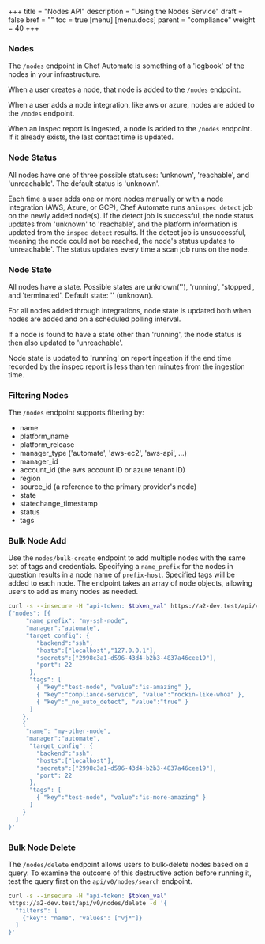 +++
title = "Nodes API"
description = "Using the Nodes Service"
draft = false
bref = ""
toc = true
[menu]
  [menu.docs]
    parent = "compliance"
    weight = 40
+++

### Nodes

The `/nodes` endpoint in Chef Automate is something of a 'logbook' of the nodes in your infrastructure.

When a user creates a node, that node is added to the `/nodes` endpoint.

When a user adds a node integration, like aws or azure, nodes are added to the `/nodes` endpoint.

When an inspec report is ingested, a node is added to the `/nodes` endpoint. If it already exists, the last contact time is updated.

### Node Status

All nodes have one of three possible statuses: 'unknown', 'reachable', and 'unreachable'. The default status is 'unknown'.

Each time a user adds one or more nodes manually or with a node integration (AWS, Azure, or GCP), Chef Automate runs an`inspec detect` job on the newly added node(s).
If the detect job is successful, the node status updates from 'unknown' to 'reachable', and the platform information is updated from the `inspec detect` results.
If the detect job is unsuccessful, meaning the node could not be reached, the node's status updates to 'unreachable'.
The status updates every time a scan job runs on the node.

### Node State

All nodes have a state.
Possible states are unknown(''), 'running', 'stopped', and 'terminated'. Default state: '' (unknown).

<!-- Node state can be updated manually for all Automate (manually managed) nodes.
```
``` I need to expose that endpoint in the gateway -->

 For all nodes added through integrations, node state is updated both when nodes are added and on a scheduled polling interval.

If a node is found to have a state other than 'running', the node status is then also updated to 'unreachable'.

Node state is updated to 'running' on report ingestion if the end time recorded by the inspec report is less than ten minutes from the ingestion time.

### Filtering Nodes

The `/nodes` endpoint supports filtering by:

- name
- platform_name
- platform_release
- manager_type ('automate', 'aws-ec2', 'aws-api', ...)
- manager_id
- account_id (the aws account ID or azure tenant ID)
- region
- source_id (a reference to the primary provider's node)
- state
- statechange_timestamp
- status
- tags

### Bulk Node Add

 Use the `nodes/bulk-create` endpoint to add multiple nodes with the same set of tags and credentials.  Specifying a `name_prefix` for the nodes in question results in a node name of `prefix-host`.  Specified tags will be added to each node. The endpoint takes an array of node objects, allowing users to add as many nodes as needed.

```bash
curl -s --insecure -H "api-token: $token_val" https://a2-dev.test/api/v0/nodes/bulk-create -d '
{"nodes": [{
     "name_prefix": "my-ssh-node",
     "manager":"automate",
     "target_config": {
        "backend":"ssh",
        "hosts":["localhost","127.0.0.1"],
        "secrets":["2998c3a1-d596-43d4-b2b3-4837a46cee19"],
        "port": 22
      },
      "tags": [
        { "key":"test-node", "value":"is-amazing" },
        { "key":"compliance-service", "value":"rockin-like-whoa" },
        { "key":"_no_auto_detect", "value":"true" }
      ]
    },
    {
     "name": "my-other-node",
     "manager":"automate",
      "target_config": {
        "backend":"ssh",
        "hosts":["localhost"],
        "secrets":["2998c3a1-d596-43d4-b2b3-4837a46cee19"],
        "port": 22
      },
      "tags": [
        { "key":"test-node", "value":"is-more-amazing" }
      ]
    }
  ]
}'
```

### Bulk Node Delete

 The `/nodes/delete` endpoint allows users to bulk-delete nodes based on a query. To examine the outcome of this destructive action before running it, test the query first on the `api/v0/nodes/search` endpoint.

```bash
curl -s --insecure -H "api-token: $token_val"
https://a2-dev.test/api/v0/nodes/delete -d '{
  "filters": [
    {"key": "name", "values": ["vj*"]}
  ]
}'
```
